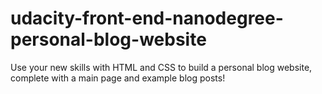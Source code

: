 # udacity-front-end-nanodegree-personal-blog-website

Use your new skills with HTML and CSS to build a personal blog website, complete with a main page and example blog posts!
